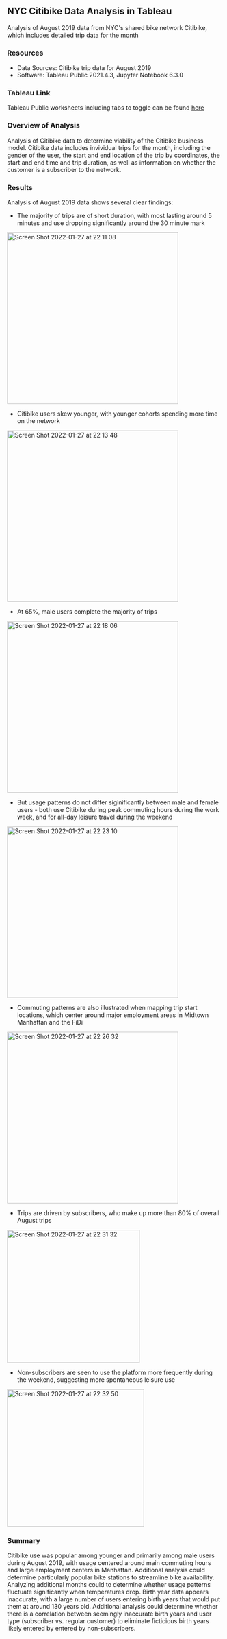 ## NYC Citibike Data Analysis in Tableau
Analysis of August 2019 data from NYC's shared bike network Citibike, which includes detailed trip data for the month

### Resources
- Data Sources: Citibike trip data for August 2019
- Software: Tableau Public 2021.4.3, Jupyter Notebook 6.3.0

### Tableau Link
Tableau Public worksheets including tabs to toggle can be found [here](https://public.tableau.com/app/profile/tina.bellon/viz/Citibike_Aug_2019_Summary/TripsbyDuration)

### Overview of Analysis
Analysis of Citibike data to determine viability of the Citibike business model. Citibike data includes invividual trips for the month, including the gender of the user, the start and end location of the trip by coordinates, the start and end time and trip duration, as well as information on whether the customer is a subscriber to the network.

### Results 
Analysis of August 2019 data shows several clear findings:

- The majority of trips are of short duration, with most lasting around 5 minutes and use dropping significantly around the 30 minute mark
<img width="400" alt="Screen Shot 2022-01-27 at 22 11 08" src="https://user-images.githubusercontent.com/90064437/151486008-af043a12-e390-4e32-8dac-d91539e357a2.png">

- Citibike users skew younger, with younger cohorts spending more time on the network
<img width="400" alt="Screen Shot 2022-01-27 at 22 13 48" src="https://user-images.githubusercontent.com/90064437/151486205-251ffaff-e942-4bb3-a50b-384c398cfa67.png">

- At 65%, male users complete the majority of trips
<img width="400" alt="Screen Shot 2022-01-27 at 22 18 06" src="https://user-images.githubusercontent.com/90064437/151486577-24a33c78-cb26-413c-86a7-2e9bb52e6fd7.png">

- But usage patterns do not differ siginificantly between male and female users - both use Citibike during peak commuting hours during the work week, and for all-day leisure travel during the weekend
<img width="400" alt="Screen Shot 2022-01-27 at 22 23 10" src="https://user-images.githubusercontent.com/90064437/151487099-54a2361c-0466-418a-b43f-8521a71ffda6.png">

- Commuting patterns are also illustrated when mapping trip start locations, which center around major employment areas in Midtown Manhattan and the FiDi
<img width="400" alt="Screen Shot 2022-01-27 at 22 26 32" src="https://user-images.githubusercontent.com/90064437/151487290-1f1a7da5-c4be-45db-af0d-24afbde4d941.png">

- Trips are driven by subscribers, who make up more than 80% of overall August trips
<img width="310" alt="Screen Shot 2022-01-27 at 22 31 32" src="https://user-images.githubusercontent.com/90064437/151487618-03dcda07-2714-4d6e-a828-90f889bb3326.png">

- Non-subscribers are seen to use the platform more frequently during the weekend, suggesting more spontaneous leisure use
<img width="320" alt="Screen Shot 2022-01-27 at 22 32 50" src="https://user-images.githubusercontent.com/90064437/151487838-35c40212-a4ee-4869-8743-01582511221a.png">

### Summary
Citibike use was popular among younger and primarily among male users during August 2019, with usage centered around main commuting hours and large employment centers in Manhattan.
Additional analysis could determine particularly popular bike stations to streamline bike availability. Analyzing additional months could to determine whether usage patterns fluctuate significantly when temperatures drop. Birth year data appears inaccurate, with a large number of users entering birth years that would put them at around 130 years old. Additional analysis could determine whether there is a correlation between seemingly inaccurate birth years and user type (subscriber vs. regular customer) to eliminate ficticious birth years likely entered by entered by non-subscribers.

